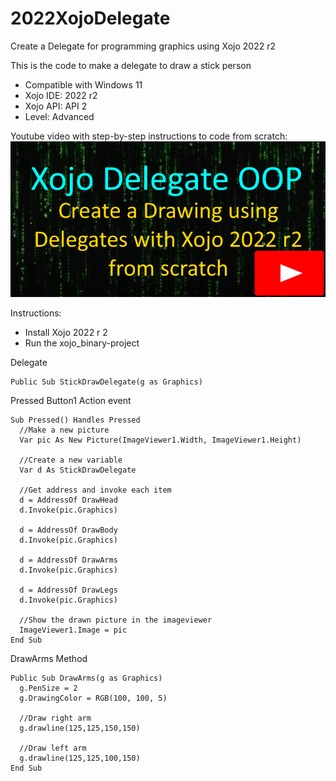 # 2022XojoDelegate
Create a Delegate for programming graphics using Xojo 2022 r2

This is the code to make a delegate to draw a stick person
  - Compatible with Windows 11
  - Xojo IDE: 2022 r2
  - Xojo API: API 2
  - Level: Advanced
  
  Youtube video with step-by-step instructions to code from scratch:
[![Xojo Plugin Creation from Scratch](https://github.com/eugenedakin/2022XojoDelegate/blob/main/DelegateDrawing.png)](https://youtu.be/jGfHhRTlrNY)

Instructions:
- Install Xojo 2022 r 2
- Run the xojo_binary-project

Delegate
```Xojo
Public Sub StickDrawDelegate(g as Graphics)
```

Pressed Button1 Action event
```Xojo
Sub Pressed() Handles Pressed
  //Make a new picture
  Var pic As New Picture(ImageViewer1.Width, ImageViewer1.Height)
  
  //Create a new variable
  Var d As StickDrawDelegate
  
  //Get address and invoke each item
  d = AddressOf DrawHead
  d.Invoke(pic.Graphics)
  
  d = AddressOf DrawBody
  d.Invoke(pic.Graphics)
  
  d = AddressOf DrawArms
  d.Invoke(pic.Graphics)
  
  d = AddressOf DrawLegs
  d.Invoke(pic.Graphics)
  
  //Show the drawn picture in the imageviewer
  ImageViewer1.Image = pic
End Sub
```

DrawArms Method
```Xojo
Public Sub DrawArms(g as Graphics)
  g.PenSize = 2
  g.DrawingColor = RGB(100, 100, 5)
  
  //Draw right arm
  g.drawline(125,125,150,150)
  
  //Draw left arm
  g.drawline(125,125,100,150)
End Sub
```
